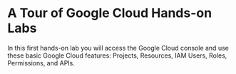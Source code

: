 # A Tour of Google Cloud Hands-on Labs

In this first hands-on lab you will access the Google Cloud console and use these basic Google Cloud features: Projects, Resources, IAM Users, Roles, Permissions, and APIs.